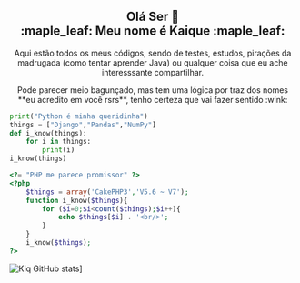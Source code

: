 <h2 align="center">Olá Ser 👋<br/>:maple_leaf: Meu nome é Kaique :maple_leaf:</h1>

<p align="center">Aqui estão todos os meus códigos, sendo de testes, estudos, pirações da madrugada (como tentar aprender Java) ou qualquer coisa que eu ache interesssante compartilhar.</p>
<p align="center">Pode parecer meio bagunçado, mas tem uma lógica por traz dos nomes **eu acredito em você rsrs**, tenho certeza que vai fazer sentido <span align="center">:wink:</span></p>

~~~python
print("Python é minha queridinha")
things = ["Django","Pandas","NumPy"]
def i_know(things):
    for i in things:
        print(i)
i_know(things)
~~~

~~~php
<?= "PHP me parece promissor" ?>
<?php
    $things = array('CakePHP3','V5.6 ~ V7');
    function i_know($things){
        for ($i=0;$i<count($things);$i++){
            echo $things[$i] . '<br/>';
        }  
    }
    i_know($things);
?>
~~~

![Kiq GitHub stats](https://github-readme-stats.vercel.app/api?username=EdCKiq)]
